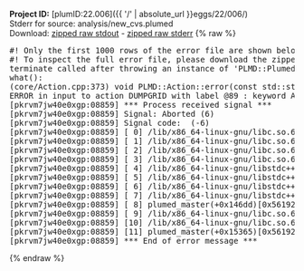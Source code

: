 **Project ID:** [plumID:22.006]({{ '/' | absolute_url }}eggs/22/006/)  
Stderr for source:  analysis/new_cvs.plumed   
Download: [zipped raw stdout](new_cvs.plumed.plumed_master.stdout.txt.zip) - [zipped raw stderr](new_cvs.plumed.plumed_master.stderr.txt.zip) 
{% raw %}
<pre>
#! Only the first 1000 rows of the error file are shown below
#! To inspect the full error file, please download the zipped raw stderr file above
terminate called after throwing an instance of 'PLMD::Plumed::ExceptionError'
what():
(core/Action.cpp:373) void PLMD::Action::error(const std::string&) const
ERROR in input to action DUMPGRID with label @89 : keyword ARG is compulsory for this action
[pkrvm7jw40e0xgp:08859] *** Process received signal ***
[pkrvm7jw40e0xgp:08859] Signal: Aborted (6)
[pkrvm7jw40e0xgp:08859] Signal code:  (-6)
[pkrvm7jw40e0xgp:08859] [ 0] /lib/x86_64-linux-gnu/libc.so.6(+0x45330)[0x7f1e13245330]
[pkrvm7jw40e0xgp:08859] [ 1] /lib/x86_64-linux-gnu/libc.so.6(pthread_kill+0x11c)[0x7f1e1329eb2c]
[pkrvm7jw40e0xgp:08859] [ 2] /lib/x86_64-linux-gnu/libc.so.6(gsignal+0x1e)[0x7f1e1324527e]
[pkrvm7jw40e0xgp:08859] [ 3] /lib/x86_64-linux-gnu/libc.so.6(abort+0xdf)[0x7f1e132288ff]
[pkrvm7jw40e0xgp:08859] [ 4] /lib/x86_64-linux-gnu/libstdc++.so.6(+0xa5ff5)[0x7f1e136a5ff5]
[pkrvm7jw40e0xgp:08859] [ 5] /lib/x86_64-linux-gnu/libstdc++.so.6(+0xbb0da)[0x7f1e136bb0da]
[pkrvm7jw40e0xgp:08859] [ 6] /lib/x86_64-linux-gnu/libstdc++.so.6(_ZSt10unexpectedv+0x0)[0x7f1e136a5a55]
[pkrvm7jw40e0xgp:08859] [ 7] /lib/x86_64-linux-gnu/libstdc++.so.6(+0xa5a6f)[0x7f1e136a5a6f]
[pkrvm7jw40e0xgp:08859] [ 8] plumed_master(+0x146dd)[0x5619200dd6dd]
[pkrvm7jw40e0xgp:08859] [ 9] /lib/x86_64-linux-gnu/libc.so.6(+0x2a1ca)[0x7f1e1322a1ca]
[pkrvm7jw40e0xgp:08859] [10] /lib/x86_64-linux-gnu/libc.so.6(__libc_start_main+0x8b)[0x7f1e1322a28b]
[pkrvm7jw40e0xgp:08859] [11] plumed_master(+0x15365)[0x5619200de365]
[pkrvm7jw40e0xgp:08859] *** End of error message ***
</pre>
{% endraw %}

